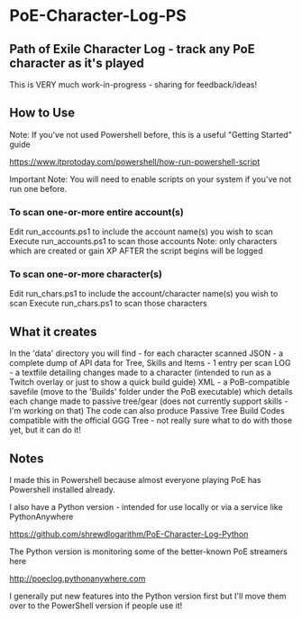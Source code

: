 # PoE-Character-Log-PS #
## Path of Exile Character Log - track any PoE character as it's played ##

This is VERY much work-in-progress - sharing for feedback/ideas!

## How to Use ##
Note: If you've not used Powershell before, this is a useful "Getting Started" guide

https://www.itprotoday.com/powershell/how-run-powershell-script

Important Note: You will need to enable scripts on your system if you've not run one before.

### To scan one-or-more entire account(s) ###

Edit run_accounts.ps1 to include the account name(s) you wish to scan
Execute run_accounts.ps1 to scan those accounts
Note: only characters which are created or gain XP AFTER the script begins will be logged

### To scan one-or-more character(s) ###

Edit run_chars.ps1 to include the account/character name(s) you wish to scan
Execute run_chars.ps1 to scan those characters

## What it creates ##
In the 'data' directory you will find - for each character scanned
JSON - a complete dump of API data for Tree, Skills and Items - 1 entry per scan
LOG - a textfile detailing changes made to a character (intended to run as a Twitch overlay or just to show a quick build guide)
XML - a PoB-compatible savefile (move to the 'Builds' folder under the PoB executable) which details each change made to passive tree/gear (does not currently support skills - I'm working on that)
The code can also produce Passive Tree Build Codes compatible with the official GGG Tree - not really sure what to do with those yet, but it can do it!

## Notes ##
I made this in Powershell because almost everyone playing PoE has Powershell installed already.

I also have a Python version - intended for use locally or via a service like PythonAnywhere 

https://github.com/shrewdlogarithm/PoE-Character-Log-Python

The Python version is monitoring some of the better-known PoE streamers here

http://poeclog.pythonanywhere.com 

I generally put new features into the Python version first but I'll move them over to the PowerShell version if people use it!
